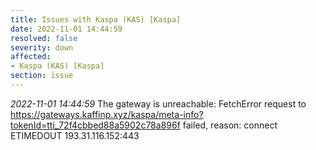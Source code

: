 ```yaml
---
title: Issues with Kaspa (KAS) [Kaspa]
date: 2022-11-01 14:44:59
resolved: false
severity: down
affected:
- Kaspa (KAS) [Kaspa]
section: issue
---
```


*2022-11-01 14:44:59* The gateway is unreachable: FetchError request to https://gateways.kaffinp.xyz/kaspa/meta-info?tokenId=tti_72f4cbbed88a5902c78a896f failed, reason: connect ETIMEDOUT 193.31.116.152:443